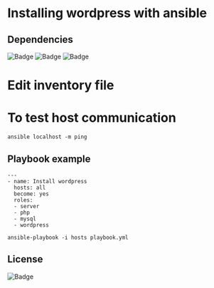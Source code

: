 # Installing wordpress with ansible

## Dependencies
![Badge](https://img.shields.io/badge/Ubuntu-18.04-red)
![Badge](https://img.shields.io/badge/ansible-2.9.10-blue)
![Badge](https://img.shields.io/badge/python-2.7.17-red)

# Edit inventory file

# To test host communication
```
ansible localhost -m ping
```

## Playbook example
```
---
- name: Install wordpress
  hosts: all
  become: yes
  roles:
  - server
  - php
  - mysql
  - wordpress
```
```
ansible-playbook -i hosts playbook.yml
```
## License
![Badge](https://img.shields.io/badge/license-GPLv3-green)

